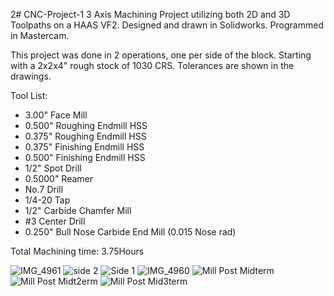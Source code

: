2# CNC-Project-1
3 Axis Machining Project utilizing both 2D and 3D Toolpaths on a HAAS VF2. Designed and drawn in Solidworks. Programmed in Mastercam. 

This project was done in 2 operations, one per side of the block. Starting with a 2x2x4" rough stock of 1030 CRS. Tolerances are shown in the drawings.

Tool List:
* 3.00" Face Mill
* 0.500" Roughing Endmill HSS
* 0.375" Roughing Endmill HSS
* 0.375" Finishing Endmill HSS
* 0.500" Finishing Endmill HSS
* 1/2" Spot Drill
* 0.5000" Reamer
* No.7 Drill
* 1/4-20 Tap
* 1/2" Carbide Chamfer Mill
* #3 Center Drill
* 0.250" Bull Nose Carbide End Mill (0.015 Nose rad)

Total Machining time: 3.75Hours


![IMG_4961](https://github.com/potatoworld/CNC-Project-1/assets/37276609/2606b027-3283-4df6-94b3-11e590018f07)
![side 2](https://github.com/potatoworld/CNC-Project-1/assets/37276609/273d1d66-1986-400f-8671-ca44be0999e3)
![Side 1](https://github.com/potatoworld/CNC-Project-1/assets/37276609/afe70415-541e-49fa-b3cc-76070e90a5a5)
![IMG_4960](https://github.com/potatoworld/CNC-Project-1/assets/37276609/5d91a877-1376-48b9-b945-824e680eb5e5)
![Mill Post Midterm](https://github.com/potatoworld/CNC-Project-1/assets/37276609/9d006138-9bf7-41c9-a26f-751107d5de44)
![Mill Post Midt2erm](https://github.com/potatoworld/CNC-Project-1/assets/37276609/758608ee-e12a-4372-81f9-71e18fbe44bf)
![Mill Post Mid3term](https://github.com/potatoworld/CNC-Project-1/assets/37276609/f534288d-06cf-4b11-b8ed-e2fd31da362b)
